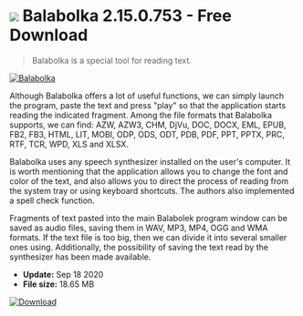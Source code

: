 # ![](https://cdn.softexe.net/static/icon/a/balabolka-8371.png) Balabolka 2.15.0.753 - Free Download

> Balabolka is a special tool for reading text.

[![Balabolka](https://gallery.dpcdn.pl/imgc/Tools/89849/g_-_420x350_1.5_-_x1dbf99b8-5774-4030-950e-54de0d30b71c.jpg)](https://softexe.net/win/multimedia/other/balabolka:hcgp.html)

Although Balabolka offers a lot of useful functions, we can simply launch the program, paste the text and press "play" so that the application starts reading the indicated fragment. Among the file formats that Balabolka supports, we can find: AZW, AZW3, CHM, DjVu, DOC, DOCX, EML, EPUB, FB2, FB3, HTML, LIT, MOBI, ODP, ODS, ODT, PDB, PDF, PPT, PPTX, PRC, RTF, TCR, WPD, XLS and XLSX.
 
 Balabolka uses any speech synthesizer installed on the user's computer. It is worth mentioning that the application allows you to change the font and color of the text, and also allows you to direct the process of reading from the system tray or using keyboard shortcuts. The authors also implemented a spell check function.
 
 Fragments of text pasted into the main Balabolek program window can be saved as audio files, saving them in WAV, MP3, MP4, OGG and WMA formats. If the text file is too big, then we can divide it into several smaller ones using. Additionally, the possibility of saving the text read by the synthesizer has been made available.


- **Update:** Sep 18 2020
- **File size:** 18.65 MB

[![Download](https://cdn.softexe.net/static/img/download.png)](https://softexe.net/win/multimedia/other/balabolka:hcgp.html)

